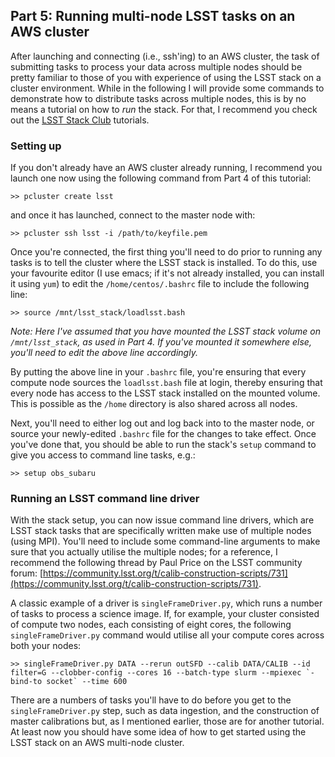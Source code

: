 ## Part 5: Running multi-node LSST tasks on an AWS cluster

After launching and connecting (i.e., ssh'ing) to an AWS cluster, the task of submitting tasks to process your data across multiple nodes should be pretty familiar to those of you with experience of using the LSST stack on a cluster environment. While in the following I will provide some commands to demonstrate how to distribute tasks across multiple nodes, this is by no means a tutorial on how to *run* the stack. For that, I recommend you check out the [LSST Stack Club](https://github.com/LSSTScienceCollaborations/StackClub) tutorials.

### Setting up

If you don't already have an AWS cluster already running, I recommend you launch one now using the following command from Part 4 of this tutorial:
    
    >> pcluster create lsst

and once it has launched, connect to the master node with:

    >> pcluster ssh lsst -i /path/to/keyfile.pem
    
Once you're connected, the first thing you'll need to do prior to running any tasks is to tell the cluster where the LSST stack is installed. To do this, use your favourite editor (I use emacs; if it's not already installed, you can install it using `yum`) to edit the `/home/centos/.bashrc` file to include the following line:

    >> source /mnt/lsst_stack/loadlsst.bash
    
*Note: Here I've assumed that you have mounted the LSST stack volume on `/mnt/lsst_stack`, as used in Part 4. If you've mounted it somewhere else, you'll need to edit the above line accordingly.*

By putting the above line in your `.bashrc` file, you're ensuring that every compute node sources the `loadlsst.bash` file at login, thereby ensuring that every node has access to the LSST stack installed on the mounted volume. This is possible as the `/home` directory is also shared across all nodes.

Next, you'll need to either log out and log back into to the master node, or source your newly-edited `.bashrc` file for the changes to take effect. Once you've done that, you should be able to run the stack's `setup` command to give you access to command line tasks, e.g.:

    >> setup obs_subaru

### Running an LSST command line driver

With the stack setup, you can now issue command line drivers, which are LSST stack tasks that are specifically written make use of multiple nodes (using MPI). You'll need to include some command-line arguments to make sure that you actually utilise the multiple nodes; for a reference, I recommend the following thread by Paul Price on the LSST community forum: [https://community.lsst.org/t/calib-construction-scripts/731](https://community.lsst.org/t/calib-construction-scripts/731).

A classic example of a driver is `singleFrameDriver.py`, which runs a number of tasks to process a science image. If, for example, your cluster consisted of compute two nodes, each consisting of eight cores, the following `singleFrameDriver.py` command would utilise all your compute cores across both your nodes:

    >> singleFrameDriver.py DATA --rerun outSFD --calib DATA/CALIB --id filter=G --clobber-config --cores 16 --batch-type slurm --mpiexec `-bind-to socket` --time 600
    
There are a numbers of tasks you'll have to do before you get to the `singleFrameDriver.py` step, such as data ingestion, and the construction of master calibrations but, as I mentioned earlier, those are for another tutorial. At least now you should have some idea of how to get started using the LSST stack on an AWS multi-node cluster.
